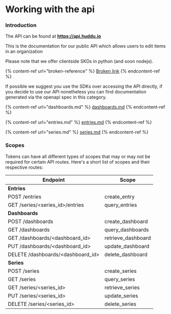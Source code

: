 # Working with the api

### Introduction

The API can be found at **https://api.huddu.io**

This is the documentation for our public API which allows users to edit items in an organization

Please note that we offer clientside SKDs in python (and soon nodejs).

{% content-ref url="broken-reference" %}
[Broken link](broken-reference)
{% endcontent-ref %}

If possible we suggest you use the SDKs over accessing the API directly, if you decide to use our API nonetheless you can find documentation generated via the openapi spec in this category.

{% content-ref url="dashboards.md" %}
[dashboards.md](dashboards.md)
{% endcontent-ref %}

{% content-ref url="entries.md" %}
[entries.md](entries.md)
{% endcontent-ref %}

{% content-ref url="series.md" %}
[series.md](series.md)
{% endcontent-ref %}

### Scopes

Tokens can have all different types of scopes that may or may not be required for certain API routes. Here's a short list of scopes and their respective routes:

| Endpoint                            | Scope               |
| ----------------------------------- | ------------------- |
| **Entries**                         |                     |
| POST /entries                       | create\_entry       |
| GET /series/\<series\_id>/entries   | query\_entries      |
| **Dashboards**                      |                     |
| POST /dashboards                    | create\_dashboard   |
| GET /dashboards                     | query\_dashboards   |
| GET /dashboards/\<dashboard\_id>    | retrieve\_dashboard |
| PUT /dashboards/\<dashboard\_id>    | update\_dashboard   |
| DELETE /dashboards/\<dashboard\_id> | delete\_dashboard   |
| **Series**                          |                     |
| POST /series                        | create\_series      |
| GET /series                         | query\_series       |
| GET /series/\<series\_id>           | retrieve\_series    |
| PUT /series/\<series\_id>           | update\_series      |
| DELETE /series/\<series\_id>        | delete\_series      |

